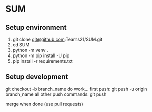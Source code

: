 # SUM
## Setup environment
1. git clone git@github.com:Teams21/SUM.git
2. cd SUM
3. python -m venv .
4. python -m pip install -U pip
5. pip install -r requirements.txt

## Setup development
git checkout -b branch_name
do work...
first push:
git push -u origin branch_name
all other push commands:
git push

merge when done (use pull requests)
